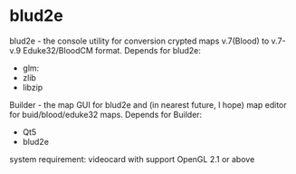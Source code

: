 # blud2e
blud2e - the console utility for conversion crypted maps v.7(Blood) to v.7-v.9 Eduke32/BloodCM format.
Depends for blud2e: 
 - glm:
 - zlib
 - libzip

Builder - the map GUI for blud2e and (in nearest future, I hope) map editor for buid/blood/eduke32 maps.
Depends for Builder:
 - Qt5 
 - blud2e 

system requirement: videocard with support OpenGL 2.1 or above

